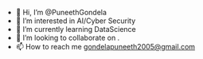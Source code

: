 - 👋 Hi, I’m @PuneethGondela
- 👀 I’m interested in AI/Cyber Security
- 🌱 I’m currently learning DataScience
- 💞️ I’m looking to collaborate on .
- 📫 How to reach me gondelapuneeth2005@gmail.com

<!---
puneeth51/puneeth51 is a ✨ special ✨ repository because its `README.md` (this file) appears on your GitHub profile.
You can click the Preview link to take a look at your changes.
--->
